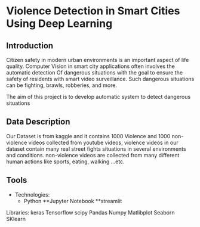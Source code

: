 # Violence Detection in Smart Cities Using Deep Learning

## Introduction

Citizen safety in modern urban environments is an important aspect of life quality. 
Computer Vision in smart city applications often involves the automatic detection
Of dangerous situations with the goal to ensure the safety of residents with smart video surveillance. 
Such dangerous situations can be fighting, brawls, robberies, and more.

The aim of this project is to develop automatic system to detect dangerous situations

## Data Description

Our Dataset is from kaggle and it contains 1000 Violence and 1000 non-violence videos collected from youtube videos,
violence videos in our dataset contain many real street fights situations in several environments and conditions.
non-violence videos are collected from many different human actions like sports, eating, walking …etc.


## Tools

- Technologies:
  - Python
  **Jupyter Notebook
  **streamlit

Libraries:
keras
Tensorflow
scipy
Pandas
Numpy
Matlibplot
Seaborn
SKlearn
